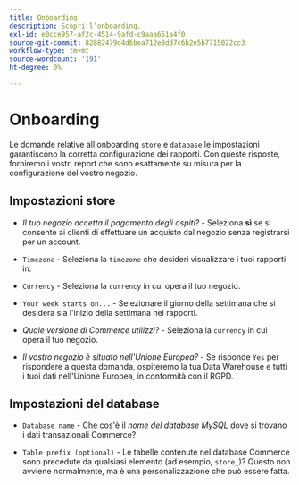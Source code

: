 ```yaml
---
title: Onboarding
description: Scopri l’onboarding.
exl-id: e0cce957-af2c-4514-9afd-c9aaa651a4f0
source-git-commit: 82882479d4d6bea712e8dd7c6b2e5b7715022cc3
workflow-type: tm+mt
source-wordcount: '191'
ht-degree: 0%

---
```


# Onboarding

Le domande relative all&#39;onboarding `store` e `database` le impostazioni garantiscono la corretta configurazione dei rapporti. Con queste risposte, forniremo i vostri report che sono esattamente su misura per la configurazione del vostro negozio.

## Impostazioni store

- *Il tuo negozio accetta il pagamento degli ospiti?* - Seleziona **sì** se si consente ai clienti di effettuare un acquisto dal negozio senza registrarsi per un account.

- `Timezone` - Seleziona la `timezone` che desideri visualizzare i tuoi rapporti in.

- `Currency` - Seleziona la `currency` in cui opera il tuo negozio.

- `Your week starts on...` - Selezionare il giorno della settimana che si desidera sia l&#39;inizio della settimana nei rapporti.

- *Quale versione di Commerce utilizzi?* - Seleziona la `currency` in cui opera il tuo negozio.

- *Il vostro negozio è situato nell&#39;Unione Europea?* - Se risponde `Yes` per rispondere a questa domanda, ospiteremo la tua Data Warehouse e tutti i tuoi dati nell&#39;Unione Europea, in conformità con il RGPD.

## Impostazioni del database

- `Database name` - Che cos&#39;è il *nome del database MySQL* dove si trovano i dati transazionali Commerce?

- `Table prefix (optional)` - Le tabelle contenute nel database Commerce sono precedute da qualsiasi elemento (ad esempio, `store_`)? Questo non avviene normalmente, ma è una personalizzazione che può essere fatta.
